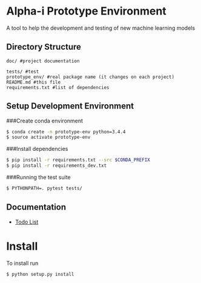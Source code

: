 Alpha-i Prototype Environment
=============
A tool to help the development and testing of new machine learning models

Directory Structure
--------------------
```text
doc/ #project documentation

tests/ #test
prototype_env/ #real package name (it changes on each project)
README.md #this file
requirements.txt #list of dependencies

```
Setup Development Environment
-----------------------------

###Create conda environment
```bash
$ conda create -n prototype-env python=3.4.4
$ source activate prototype-env
```
###Install dependencies
```bash
$ pip install -r requirements.txt --src $CONDA_PREFIX
$ pip install -r requirements_dev.txt
```

###Running the test suite
```bash
$ PYTHONPATH=. pytest tests/
```

Documentation
-------------
* [Todo List](./doc/TODO.md)

Install
=======

To install run
```text
$ python setup.py install
```


